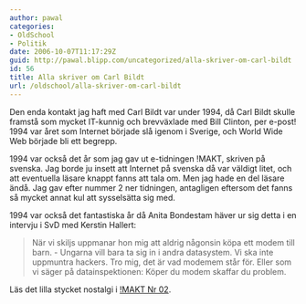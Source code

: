 ```yaml
---
author: pawal
categories:
- OldSchool
- Politik
date: 2006-10-07T11:17:29Z
guid: http://pawal.blipp.com/uncategorized/alla-skriver-om-carl-bildt
id: 56
title: Alla skriver om Carl Bildt
url: /oldschool/alla-skriver-om-carl-bildt
---
```


Den enda kontakt jag haft med Carl Bildt var under 1994, då Carl Bildt skulle framstå som mycket IT-kunnig och brevväxlade med Bill Clinton, per e-post! 1994 var året som Internet började slå igenom i Sverige, och World Wide Web började bli ett begrepp.

1994 var också det år som jag gav ut e-tidningen !MAKT, skriven på svenska. Jag borde ju insett att Internet på svenska då var väldigt litet, och att eventuella läsare knappt fanns att tala om. Men jag hade en del läsare ändå. Jag gav efter nummer 2 ner tidningen, antagligen eftersom det fanns så mycket annat kul att sysselsätta sig med.

1994 var också det fantastiska år då Anita Bondestam häver ur sig detta i en intervju i SvD med Kerstin Hallert:
<blockquote>När vi skiljs uppmanar hon mig att aldrig någonsin köpa ett modem till barn.
- Ungarna vill bara ta sig in i andra datasystem. Vi ska inte uppmuntra hackers. Tro mig, det är vad modemem står för. Eller som vi säger på datainspektionen: Köper du modem skaffar du problem.</blockquote>
Läs det lilla stycket nostalgi i <a href="http://www.blipp.com/pawal/makt/MAKT02.html#0013">!MAKT Nr 02</a>.